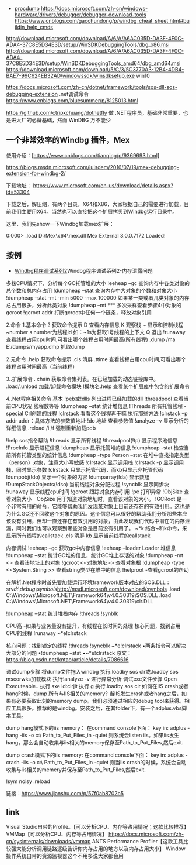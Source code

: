
* [procdump](https://docs.microsoft.com/zh-cn/sysinternals/downloads/procdump)
https://docs.microsoft.com/zh-cn/windows-hardware/drivers/debugger/debugger-download-tools
https://www.cnblogs.com/gaochundong/p/windbg_cheat_sheet.html#buildin_help_cmds


http://download.microsoft.com/download/A/6/A/A6AC035D-DA3F-4F0C-ADA4-37C8E5D34E3D/setup/WinSDKDebuggingTools/dbg_x86.msi
http://download.microsoft.com/download/A/6/A/A6AC035D-DA3F-4F0C-ADA4-37C8E5D34E3D/setup/WinSDKDebuggingTools_amd64/dbg_amd64.msi
https://download.microsoft.com/download/5/C/3/5C3770A3-12B4-4DB4-BAE7-99C624EB32AD/windowssdk/winsdksetup.exe win10


https://docs.microsoft.com/zh-cn/dotnet/framework/tools/sos-dll-sos-debugging-extension   .net调试命令
https://www.cnblogs.com/bluesummer/p/8125013.html



https://github.com/ctripxchuang/dotnetfly 做 .NET程序员，基础非常重要，也是进大厂的必备基础，然而 WinDBG 万不能少



## 一个非常效率的Windbg 插件，Mex

使用介绍：[https://www.cnblogs.com/tianqing/p/9369693.html]

https://blogs.msdn.microsoft.com/luisdem/2016/07/19/mex-debugging-extension-for-windbg-2/

下载地址：
https://www.microsoft.com/en-us/download/details.aspx?id=53304

下载之后，解压缩，有两个目录，X64和X86，大家根据自己的需要进行加载，目前我们主要用X64。当然也可以直接把这个扩展拷贝到Windbg运行目录中。

这里，我们先show一下Windbg加载mex扩展：

0:000> .load D:\Mex\x64\mex.dll
Mex External 3.0.0.7172 Loaded!


## 按例
- [Windbg程序调试系列2](https://www.cnblogs.com/tianqing/p/9875667.html)Windbg程序调试系列2-内存泄露问题

多核CPU情况下，分析每个GC托管堆的大小 !eeheap –gc
查询内存中各类对象的总个数和总内存占用 !dumpheap –stat
查询内存中大对象的个数和对象大小 !dumpheap –stat -mt -min 5000 -max 100000
如果某一类或者几类对象的内存总占用很多，分析此类对象 !dumpheap –mt ***
多次采样查看步骤4中对象的gcroot !gcroot addr
打断gcroot中任何一个链条，释放对象引用


2.命令
1.基本命令
? 获取命令提示
D 查看内存信息
K 观察栈
~ 显示和控制线程 ~number s number为线程id 如：~1s为获取1号线程的上下文
Q 退出
!runaway 查看线程占用cpu时间,可看出哪个线程占用时间最高(所有线程)
.dump /ma E:/dumps/myapp.dmp 抓取dump

2.元命令
.help 获取命令提示
.cls 清屏
.ttime 查看线程占用cpu时间,可看出哪个线程占用时间最高（当前线程）

3..扩展命令
. chain 获取命令集列表。在已经加载的动态链接库中。
.load/.unload 加载/卸载命令模块
!模块名.help 查看某个扩展库中包含的扩展命令

4..Net程序相关命令
基本
!peb或!dlls 列出进程已经加载的dll
!threadpool 查看当前CPU状况 线程数等等
!dumpheap –stat 统计堆信息
!Threads 所有托管线程 -special Crl创建的线程
!clrstack 看看这个线程再干嘛 执行那些方法
!clrstack –p addr addr：具体方法的参数值地址
!do 地址 查看参数值
!analyze –v 显示分析的详细信息
.reload /i /f 强制重新加载pdb

!help sos指令帮助
!threads 显示所有线程
!threadpool(!tp) 显示程序池信息
!ProcInfo 显示进程信息
!dumpheap 显示托管堆的信息
!dumpheap -stat 检查当前所有托管类型的统计信息
!dumpheap -type Person –stat 在堆中查找指定类型（person）对象，注意大小写敏感
!clrstack 显示调用栈
!clrstack -p 显示调用栈，同时显示参数
!clrstack 只显示托管代码，而kb只显示非托管代码
!dumpobj(!do) 显示一个对象的内容
!dumparray(!da) 显示数组
!DumpStackObjects(!dso) 当前线程对象分配过程
!syncblk 显示同步块
!runaway 显示线程cpu时间
!gcroot 跟踪对象内存引用
!pe 打印异常
!ObjSize 查看对象大小　ObjSize 用于知道对象地址时，查看该对象的大小。
!GCRoot 是一个非常有用的命令，它能够帮助我们发现某对象上目前还存在的有效引用。这也是为什么GC还不回收这个对象的原因。这个信息可以很好的帮助我们分析那些本应该没有引用，但却一直还存在有效引用的对象，由此发现我们代码中潜在的内存泄漏，同时我们也可以观察到哪些对象是目前没有引用了。
~*k 结合~和k命令，来显示所有线程的callstack
.cls 清屏
kb 显示当前线程的callstack


内存调试
!eeheap –gc 获取gc中内存信息
!eeheap –loader Loader 堆信息
!dumpheap –stat 统计GC堆的信息，统计GC堆上存活的对象
!dumpheap -mt <> 查看该地址上的对象
!gcroot <<对象地址>> 查看对象根
!dumpheap -type <<System.String >> 查看string类型在堆中的信息
!helproot -查看gcroot的帮助

在解析.Net程序时首先要加载运行环境framework版本对应的SOS.DLL：
srv*d:\debug\symbols*http://msdl.microsoft.com/download/symbols
.load C:\Windows\Microsoft.NET\Framework64\v4.0.30319\SOS.DLL
.load C:\Windows\Microsoft.NET\Framework64\v4.0.30319\clr.DLL

!dumpheap –stat 统计堆栈内存
!threads
!synblk


CPU高
-如果与业务量没有提升，有线程在长时间的处理
核心问题，找到占用CPU的线程
!runaway
~*e!clrstack

核心问题：找到锁定的线程
!threads
!syncblk
~*e!clrstack
•两条指令可以解决大部分的问题
•!dumpheap –stat
•~*e!clrstack
原文：https://blog.csdn.net/kntao/article/details/7086616 



调试dump步骤
将dump文件拖入windbg
执行.loadby sos clr或.loadby sos mscorwks加载模块
执行!analyze -v 进行异常分析
调试exe文件步骤
Open Executeable..
执行 sxe ld:clrjit
执行 g
执行.loadby sos clr
如何在IIS crash或者hang时候，dump 所有与IIS相关的memory?
当IIS发生crash或者hang之后，如果有必要获取此刻的memory dump。我们必须通过相应的debug tool来获得。相应工具很多。推荐的是windbg。安装之后，在其folder下，有一个adplus.vbs脚本工具。

dump hang模式下的iis memory：
在command console下面：
key in: adplus -hang -iis -o c:\ Path_to_Put_Files_in -quiet
则系统会listen iis。如果iis发生hang，那么会自动收集与iis相关的memory保存至Path_to_Put_Files,然后exit.

dump crash模式下的iis memory:
在command console下面：
key in: adplus -crash -iis -o c:\ Path_to_Put_Files_in -quiet
则当iis crash的时候，系统会自动收集与iis相关的memery并保存至Path_to_Put_Files,然后exit.

!sym noisy
.reload

链接：https://www.jianshu.com/p/57f0ab8702b5

## link
Visual Studio自带的Profile。【可以分析CPU、内存等占用情况；这款比较推荐】
VMMap【可以分析CPU、内存等占用情况】 https://docs.microsoft.com/zh-cn/sysinternals/downloads/vmmap
ANTS Performance Profiler【这款工具比较强大能分析调用链路逐级告诉你内存占用的地方以及内存占用大小】
Window操作系统自带的资源监视器这个不用多说大家都会用